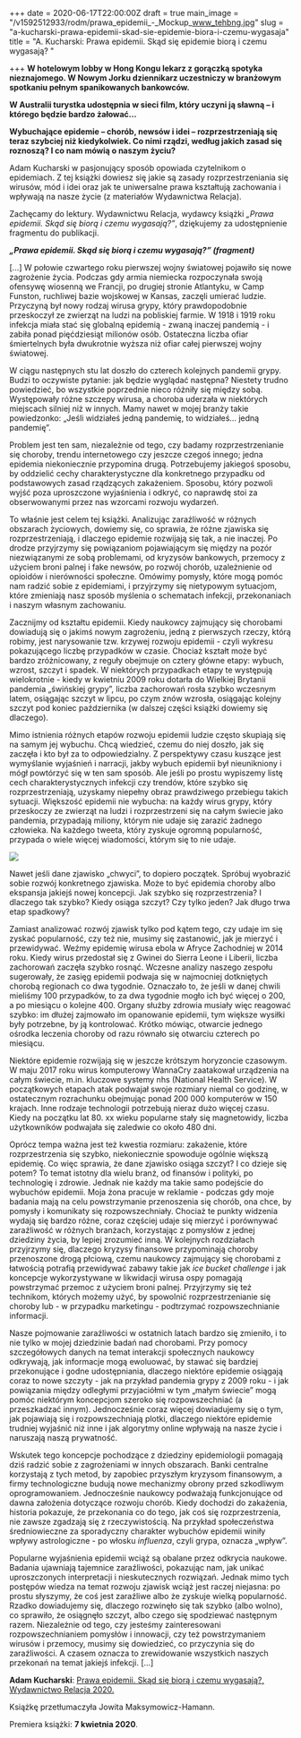 +++
date = 2020-06-17T22:00:00Z
draft = true
main_image = "/v1592512933/rodm/prawa_epidemii_-_Mockup_www_tehbng.jpg"
slug = "a-kucharski-prawa-epidemii-skad-sie-epidemie-biora-i-czemu-wygasaja"
title = "A. Kucharski: Prawa epidemii. Skąd się epidemie biorą i czemu wygasają? "

+++
**W hotelowym lobby w Hong Kongu lekarz z gorączką spotyka nieznajomego. W Nowym Jorku dziennikarz uczestniczy w branżowym spotkaniu pełnym spanikowanych bankowców.**

**W Australii turystka udostępnia w sieci film, który uczyni ją sławną – i którego będzie bardzo żałować…**

**Wybuchające epidemie – chorób, newsów i idei – rozprzestrzeniają się teraz szybciej niż kiedykolwiek. Co nimi rządzi, według jakich zasad się roznoszą? I co nam mówią o naszym życiu?**

Adam Kucharski w pasjonujący sposób opowiada czytelnikom o epidemiach. Z tej książki dowiesz się jakie są zasady rozprzestrzeniania się wirusów, mód i idei oraz jak te uniwersalne prawa kształtują zachowania i wpływają na nasze życie (z materiałów Wydawnictwa Relacja). 

Zachęcamy do lektury. Wydawnictwu Relacja, wydawcy książki _„Prawa epidemii. Skąd się biorą i czemu wygasają?”_, dziękujemy za udostępnienie fragmentu do publikacji.

**_„Prawa epidemii. Skąd się biorą i czemu wygasają?” (fragment)_**

\[...\] W połowie czwartego roku pierwszej wojny światowej pojawiło się nowe zagrożenie życia. Podczas gdy armia niemiecka rozpoczynała swoją ofensywę wiosenną we Francji, po drugiej stronie Atlantyku, w Camp Funston, ruchliwej bazie wojskowej w Kansas, zaczęli umierać ludzie. Przyczyną był nowy rodzaj wirusa grypy, który prawdopodobnie przeskoczył ze zwierząt na ludzi na pobliskiej farmie. W 1918 i 1919 roku infekcja miała stać się globalną epidemią - zwaną inaczej pandemią - i zabiła ponad pięćdziesiąt milionów osób. Ostateczna liczba ofiar śmiertelnych była dwukrotnie wyższa niż ofiar całej pierwszej wojny światowej.

W ciągu następnych stu lat doszło do czterech kolejnych pandemii grypy. Budzi to oczywiste pytanie: jak będzie wyglądać następna? Niestety trudno powiedzieć, bo wszystkie poprzednie nieco różniły się między sobą. Występowały różne szczepy wirusa, a choroba uderzała w niektórych miejscach silniej niż w innych. Mamy nawet w mojej branży takie powiedzonko: „Jeśli widziałeś jedną pandemię, to widziałeś… jedną pandemię”.

Problem jest ten sam, niezależnie od tego, czy badamy rozprzestrzenianie się choroby, trendu internetowego czy jeszcze czegoś innego; jedna epidemia niekoniecznie przypomina drugą. Potrzebujemy jakiegoś sposobu, by oddzielić cechy charakterystyczne dla konkretnego przypadku od podstawowych zasad rządzących zakażeniem. Sposobu, który pozwoli wyjść poza uproszczone wyjaśnienia i odkryć, co naprawdę stoi za obserwowanymi przez nas wzorcami rozwoju wydarzeń.

To właśnie jest celem tej książki. Analizując zaraźliwość w różnych obszarach życiowych, dowiemy się, co sprawia, że różne zjawiska się rozprzestrzeniają, i dlaczego epidemie rozwijają się tak, a nie inaczej. Po drodze przyjrzymy się powiązaniom pojawiającym się między na pozór niezwiązanymi ze sobą problemami, od kryzysów bankowych, przemocy z użyciem broni palnej i fake newsów, po rozwój chorób, uzależnienie od opioidów i nierówności społeczne. Omówimy pomysły, które mogą pomóc nam radzić sobie z epidemiami, i przyjrzymy się nietypowym sytuacjom, które zmieniają nasz sposób myślenia o schematach infekcji, przekonaniach i naszym własnym zachowaniu.

Zacznijmy od kształtu epidemii. Kiedy naukowcy zajmujący się chorobami dowiadują się o jakimś nowym zagrożeniu, jedną z pierwszych rzeczy, którą robimy, jest narysowanie tzw. krzywej rozwoju epidemii - czyli wykresu pokazującego liczbę przypadków w czasie. Chociaż kształt może być bardzo zróżnicowany, z reguły obejmuje on cztery główne etapy: wybuch, wzrost, szczyt i spadek. W niektórych przypadkach etapy te występują wielokrotnie - kiedy w kwietniu 2009 roku dotarła do Wielkiej Brytanii pandemia „świńskiej grypy”, liczba zachorowań rosła szybko wczesnym latem, osiągając szczyt w lipcu, po czym znów wzrosła, osiągając kolejny szczyt pod koniec października (w dalszej części książki dowiemy się dlaczego).

Mimo istnienia różnych etapów rozwoju epidemii ludzie często skupiają się na samym jej wybuchu. Chcą wiedzieć, czemu do niej doszło, jak się zaczęła i kto był za to odpowiedzialny. Z perspektywy czasu kuszące jest wymyślanie wyjaśnień i narracji, jakby wybuch epidemii był nieunikniony i mógł powtórzyć się w ten sam sposób. Ale jeśli po prostu wypiszemy listę cech charakterystycznych infekcji czy trendów, które szybko się rozprzestrzeniają, uzyskamy niepełny obraz prawdziwego przebiegu takich sytuacji. Większość epidemii nie wybucha: na każdy wirus grypy, który przeskoczy ze zwierząt na ludzi i rozprzestrzeni się na całym świecie jako pandemia, przypadają miliony, którym nie udaje się zarazić żadnego człowieka. Na każdego tweeta, który zyskuje ogromną popularność, przypada o wiele więcej wiadomości, którym się to nie udaje.

![](https://res.cloudinary.com/inspro/image/upload/v1592513748/rodm/Wykres_prawo_epidemii_kqnejg.jpg)

Nawet jeśli dane zjawisko „chwyci”, to dopiero początek. Spróbuj wyobrazić sobie rozwój konkretnego zjawiska. Może to być epidemia choroby albo ekspansja jakiejś nowej koncepcji. Jak szybko się rozprzestrzenia? I dlaczego tak szybko? Kiedy osiąga szczyt? Czy tylko jeden? Jak długo trwa etap spadkowy?

Zamiast analizować rozwój zjawisk tylko pod kątem tego, czy udaje im się zyskać popularność, czy też nie, musimy się zastanowić, jak je mierzyć i przewidywać. Weźmy epidemię wirusa ebola w Afryce Zachodniej w 2014 roku. Kiedy wirus przedostał się z Gwinei do Sierra Leone i Liberii, liczba zachorowań zaczęła szybko rosnąć. Wczesne analizy naszego zespołu sugerowały, że zasięg epidemii podwaja się w najmocniej dotkniętych chorobą regionach co dwa tygodnie. Oznaczało to, że jeśli w danej chwili mieliśmy 100 przypadków, to za dwa tygodnie mogło ich być więcej o 200, a po miesiącu o kolejne 400. Organy służby zdrowia musiały więc reagować szybko: im dłużej zajmowało im opanowanie epidemii, tym większe wysiłki były potrzebne, by ją kontrolować. Krótko mówiąc, otwarcie jednego ośrodka leczenia choroby od razu równało się otwarciu czterech po miesiącu.

Niektóre epidemie rozwijają się w jeszcze krótszym horyzoncie czasowym. W maju 2017 roku wirus komputerowy WannaCry zaatakował urządzenia na całym świecie, m.in. kluczowe systemy nhs (National Health Service). W początkowych etapach atak podwajał swoje rozmiary niemal co godzinę, w ostatecznym rozrachunku obejmując ponad 200 000 komputerów w 150 krajach. Inne rodzaje technologii potrzebują nieraz dużo więcej czasu. Kiedy na początku lat 80. xx wieku popularne stały się magnetowidy, liczba użytkowników podwajała się zaledwie co około 480 dni.

Oprócz tempa ważna jest też kwestia rozmiaru: zakażenie, które rozprzestrzenia się szybko, niekoniecznie spowoduje ogólnie większą epidemię. Co więc sprawia, że dane zjawisko osiąga szczyt? I co dzieje się potem? To temat istotny dla wielu branż, od finansów i polityki, po technologię i zdrowie. Jednak nie każdy ma takie samo podejście do wybuchów epidemii. Moja żona pracuje w reklamie - podczas gdy moje badania mają na celu powstrzymanie przenoszenia się chorób, ona chce, by pomysły i komunikaty się rozpowszechniały. Chociaż te punkty widzenia wydają się bardzo różne, coraz częściej udaje się mierzyć i porównywać zaraźliwość w różnych branżach, korzystając z pomysłów z jednej dziedziny życia, by lepiej zrozumieć inną. W kolejnych rozdziałach przyjrzymy się, dlaczego kryzysy finansowe przypominają choroby przenoszone drogą płciową, czemu naukowcy zajmujący się chorobami z łatwością potrafią przewidywać zabawy takie jak _ice bucket challenge_ i jak koncepcje wykorzystywane w likwidacji wirusa ospy pomagają powstrzymać przemoc z użyciem broni palnej. Przyjrzymy się też technikom, których możemy użyć, by spowolnić rozprzestrzenianie się choroby lub - w przypadku marketingu - podtrzymać rozpowszechnianie informacji.

Nasze pojmowanie zaraźliwości w ostatnich latach bardzo się zmieniło, i to nie tylko w mojej dziedzinie badań nad chorobami. Przy pomocy szczegółowych danych na temat interakcji społecznych naukowcy odkrywają, jak informacje mogą ewoluować, by stawać się bardziej przekonujące i godne udostępniania, dlaczego niektóre epidemie osiągają coraz to nowe szczyty - jak na przykład pandemia grypy z 2009 roku - i jak powiązania między odległymi przyjaciółmi w tym „małym świecie” mogą pomóc niektórym koncepcjom szeroko się rozpowszechniać (a przeszkadzać innym). Jednocześnie coraz więcej dowiadujemy się o tym, jak pojawiają się i rozpowszechniają plotki, dlaczego niektóre epidemie trudniej wyjaśnić niż inne i jak algorytmy online wpływają na nasze życie i naruszają naszą prywatność.

Wskutek tego koncepcje pochodzące z dziedziny epidemiologii pomagają dziś radzić sobie z zagrożeniami w innych obszarach. Banki centralne korzystają z tych metod, by zapobiec przyszłym kryzysom finansowym, a firmy technologiczne budują nowe mechanizmy obrony przed szkodliwym oprogramowaniem. Jednocześnie naukowcy podważają funkcjonujące od dawna założenia dotyczące rozwoju chorób. Kiedy dochodzi do zakażenia, historia pokazuje, że przekonania co do tego, jak coś się rozprzestrzenia, nie zawsze zgadzają się z rzeczywistością. Na przykład społeczeństwa średniowieczne za sporadyczny charakter wybuchów epidemii winiły wpływy astrologiczne - po włosku _influenza_, czyli grypa, oznacza „wpływ”.

Popularne wyjaśnienia epidemii wciąż są obalane przez odkrycia naukowe. Badania ujawniają tajemnice zaraźliwości, pokazując nam, jak unikać uproszczonych interpretacji i nieskutecznych rozwiązań. Jednak mimo tych postępów wiedza na temat rozwoju zjawisk wciąż jest raczej niejasna: po prostu słyszymy, że coś jest zaraźliwe albo że zyskuje wielką popularność. Rzadko dowiadujemy się, dlaczego rozwinęło się tak szybko (albo wolno), co sprawiło, że osiągnęło szczyt, albo czego się spodziewać następnym razem. Niezależnie od tego, czy jesteśmy zainteresowani rozpowszechnianiem pomysłów i innowacji, czy też powstrzymaniem wirusów i przemocy, musimy się dowiedzieć, co przyczynia się do zaraźliwości. A czasem oznacza to zrewidowanie wszystkich naszych przekonań na temat jakiejś infekcji. \[...\]

**Adam Kucharski**: [Prawa epidemii. Skąd się biorą i czemu wygasają?, Wydawnictwo Relacja 2020. ](https://relacja.net/product-pol-548-Prawa-epidemii-Skad-sie-epidemie-biora-i-czemu-wygasaja.html "https://relacja.net/product-pol-548-Prawa-epidemii-Skad-sie-epidemie-biora-i-czemu-wygasaja.html")

Książkę przetłumaczyła Jowita Maksymowicz-Hamann.

Premiera książki: **7 kwietnia 2020**. 